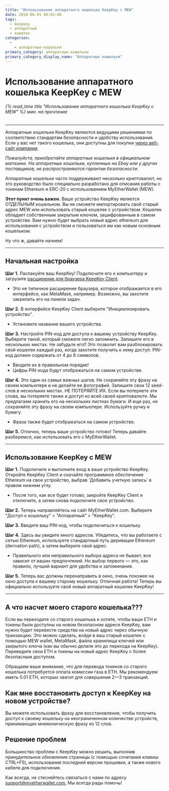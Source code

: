 ```yaml
---
title: "Использование аппаратного кошелька KeepKey с MEW"
date: 2018-06-01 00:02:00
tags:
  - keepkey
  - аппаратный
  - кошелек
categories:
  - 
    - аппаратные-кошельки
primary_category: аппаратные-кошельки
primary_category_display_name: "Аппаратные кошельки"
---
```


# **Использование аппаратного кошелька KeepKey с MEW**

###### {% read_time title "Использование аппаратного кошелька KeepKey с MEW" %} мин. на прочтение

* * *

Аппаратные кошельки KeepKey являются ведущими решениями по соответствию стандартам безопасности и удобству использования. Если у вас нет такого кошелька, они доступны для покупки [через веб-сайт компании](https://keepkey.myshopify.com/collections/frontpage/products/keepkey-the-simple-bitcoin-hardware-wallet/?source=hasoffers).

_Пожалуйста, приобретайте аппаратные кошельки в официальном магазине. На аппаратные кошельки, купленные на Ebay или у других поставщиков, не распространяются гарантии безопасности._

Аппаратные кошельки часто поддерживают несколько криптовалют, но это руководство было специально разработано для описания работы с токенам Ethereum и ERC-20 с использованием MyEtherWallet (MEW).

**Этот пункт очень важен.** Ваше устройство KeepKey является ОТДЕЛЬНЫМ кошельком. Вы не сможете импортировать свой старый адрес MEW или использовать старый кошелек с устройством. Кошелек обладает собственным закрытым ключом, зашифрованным в самом устройстве. Вам нужно будет выбрать новый адрес ethereum для использования с устройством и пользоваться им как новым основным кошельком.

Ну что ж, давайте начнем!

* * *

## **Начальная настройка**

**Шаг 1.** Распакуйте ваш KeepKey! Подключите его к компьютеру и загрузите [расширение для браузера KeepKey Client](https://chrome.google.com/webstore/detail/keepkey-client/idgiipeogajjpkgheijapngmlbohdhjg?hl=en-US).

-   Это не типичное расширение браузера, которое отображается в его интерфейсе, как MetaMask, например. Возможно, вы захотите закрепить его на панели задач.

**Шаг 2.** В интерфейсе KeepKey Client выберите "Инициализировать устройство".

-   Установите название вашего устройства.

**Шаг 3.** Настройте PIN-код для доступа к вашему устройству KeepKey. Выберите такой, который сможете легко запомнить. Запишите его в нескольких местах. Не забудьте его!! Это позволит вам разблокировать свой кошелек каждый раз, когда захотите получить к нему доступ. PIN-код должен содержать от 4 до 8 символов.

-   Вводите их в правильном порядке!
-   Цифры PIN-кода будут отображаться на самом устройстве.

**Шаг 4.** Это один из самых важных шагов. Не сохраняйте эту фразу на своем компьютере и не делайте ее фотографий. Запишите свои 12 seed-слов в нескольких местах. НЕ ПОТЕРЯЙТЕ ИХ. Если вы потеряете эти слова, вы потеряете также и доступ ко всей своей криптовалюте. Мы предлагаем хранить его на нескольких листках бумаги. И еще раз, не сохраняйте эту фразу на своем компьютере. Используйте ручку и бумагу.

-   Фраза также будет отображаться на самом устройстве.

**Шаг 5.** Отлично, теперь ваше устройство готово! Теперь давайте разберемся, как использовать его с MyEtherWallet.

* * *

## **Использование KeepKey с MEW**

**Шаг 1.** Подключите и выполните вход в ваше устройство KeepKey. Откройте KeepKey Client и скачайте программное обеспечение Ethereum на свое устройство, выбрав 'Добавить учетную запись' в правом нижнем углу.

-   После того, как все будет готово, закройте KeepKey Client и отключите, а затем снова подключите свое устройство.

**Шаг 2.** Теперь направляйтесь на сайт MyEtherWallet.com. Выберите "Доступ к кошельку" > "Аппаратный" > "KeepKey".

**Шаг 3.** Введите ваш PIN-код, чтобы подключиться к кошельку.

**Шаг 4.** Здесь вы увидите много адресов. Убедитесь, что вы работаете с сетью Ethereum, используете стандартный путь деривации Ethereum (derivation path), а затем выберите свой адрес.

-   Правильного или неправильного выбора адреса не бывает, все зависит от ваших предпочтений. Но выбор первого — это, как правило, лучший вариант для удобства и запоминания.

**Шаг 5.** Теперь вас должны перенаправить в окно, очень похожее на окно доступа к вашему старому кошельку. Отличная работа! Теперь вы официально используете свой новый аппаратный кошелек KeepKey!

* * *

## **А что насчет моего старого кошелька???**

Если вы переходите со старого кошелька и хотите, чтобы ваши ETH и токены были доступны на новом безопасном адресе KeepKey, вам нужно будет перевести средства на новый адрес через обычную транзакцию. Это можно сделать, войдя в ваш старый кошелек с помощью MEW wallet, MetaMask, файла хранилища ключей или закрытого ключа (как вы обычно делали это до перехода на KeepKey). Переведите свои ETH и токены на новый адрес KeepKey с более безопасным доступом.

Обращаем ваше внимание, что для перевода токенов со старого кошелька потребуется оплата комиссии газа в ETH. Мы рекомендуем иметь 0.01 ETH, которых хватит для совершения 2—3 транзакций.

## **Как мне восстановить доступ к KeepKey на новом устройстве?**

Вы можете использовать фразу для восстановления, чтобы получить доступ к своему кошельку на неограниченном количестве устройств, принимающих мнемоническую фразу из 12 слов.

## **Решение проблем**

Большинство проблем с KeepKey можно решить, выполнив принудительное обновление страницы (с помощью сочетания клавиш CTRL+F5), использования последней версии прошивки, а также нового кабеля для подключения.

Как всегда, не стесняйтесь связаться с нами по адресу [support@myetherwallet.com.](mailto:support@myetherwallet.com.) Мы всегда рады помочь!
